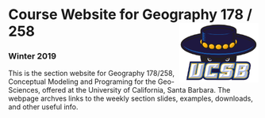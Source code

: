 # Course Website for Geography 178 / 258 <img src="resources/ucsb_logo.png" width=160 height = 120 align="right" />

### Winter 2019

This is the section website for Geography 178/258, Conceptual Modeling and Programing for the Geo-Sciences, offered at the 
University of California, Santa Barbara. The webpage archves links to the weekly section slides, examples, downloads, and other useful info.

